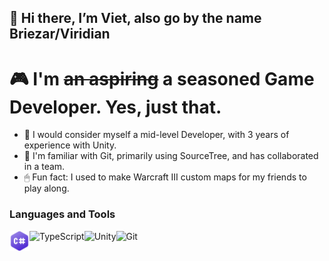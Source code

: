 ## 👋 Hi there, I’m Viet, also go by the name Briezar/Viridian

# 🎮 I'm ~~an aspiring~~ a seasoned Game Developer. Yes, just that.

- 🌱 I would consider myself a mid-level Developer, with 3 years of experience with Unity.
- 🐢 I'm familiar with Git, primarily using SourceTree, and has collaborated in a team.
- 🖱 Fun fact: I used to make Warcraft III custom maps for my friends to play along.

### Languages and Tools
<img align="left" alt="C#" height="32" src="https://raw.githubusercontent.com/github/explore/80688e429a7d4ef2fca1e82350fe8e3517d3494d/topics/csharp/csharp.png" />
<img align="left" alt="TypeScript" height="32" src="https://cdn.simpleicons.org/typescript" />
<img align="left" alt="Unity" height="32" src="https://cdn.simpleicons.org/unity" />
<img align="left" alt="Git" height="32" src="https://cdn.simpleicons.org/git" />
